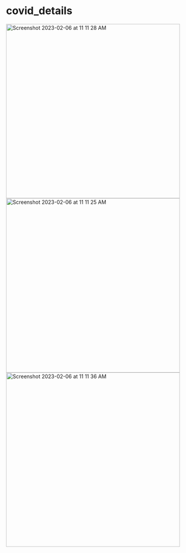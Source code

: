 # covid_details
<img width="475" alt="Screenshot 2023-02-06 at 11 11 28 AM" src="https://user-images.githubusercontent.com/121867955/216893188-ad4e4592-6720-438d-a4e2-947224e1beb0.png">
<img width="475" alt="Screenshot 2023-02-06 at 11 11 25 AM" src="https://user-images.githubusercontent.com/121867955/216893241-e5b7fd6c-7e8e-4542-91d0-d6864949b64f.png">
<img width="475" alt="Screenshot 2023-02-06 at 11 11 36 AM" src="https://user-images.githubusercontent.com/121867955/216893264-ba47e255-9f59-4868-a817-be7a75b29f3c.png">
